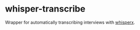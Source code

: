 # whisper-transcribe
Wrapper for automatically transcribing interviews with [whisperx](https://github.com/m-bain/whisperX).